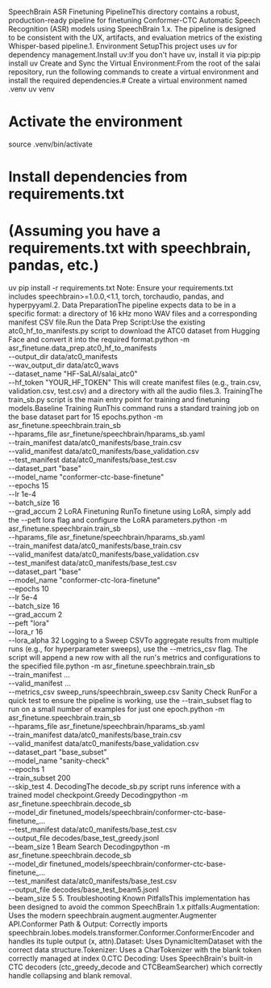SpeechBrain ASR Finetuning PipelineThis directory contains a robust, production-ready pipeline for finetuning Conformer-CTC Automatic Speech Recognition (ASR) models using SpeechBrain 1.x. The pipeline is designed to be consistent with the UX, artifacts, and evaluation metrics of the existing Whisper-based pipeline.1. Environment SetupThis project uses uv for dependency management.Install uv:If you don't have uv, install it via pip:pip install uv
Create and Sync the Virtual Environment:From the root of the salai repository, run the following commands to create a virtual environment and install the required dependencies.# Create a virtual environment named .venv
uv venv

# Activate the environment
source .venv/bin/activate

# Install dependencies from requirements.txt
# (Assuming you have a requirements.txt with speechbrain, pandas, etc.)
uv pip install -r requirements.txt 
Note: Ensure your requirements.txt includes speechbrain>=1.0.0,<1.1, torch, torchaudio, pandas, and hyperpyyaml.2. Data PreparationThe pipeline expects data to be in a specific format: a directory of 16 kHz mono WAV files and a corresponding manifest CSV file.Run the Data Prep Script:Use the existing atc0_hf_to_manifests.py script to download the ATC0 dataset from Hugging Face and convert it into the required format.python -m asr_finetune.data_prep.atc0_hf_to_manifests \
    --output_dir data/atc0_manifests \
    --wav_output_dir data/atc0_wavs \
    --dataset_name "HF-SaLAI/salai_atc0" \
    --hf_token "YOUR_HF_TOKEN"
This will create manifest files (e.g., train.csv, validation.csv, test.csv) and a directory with all the audio files.3. TrainingThe train_sb.py script is the main entry point for training and finetuning models.Baseline Training RunThis command runs a standard training job on the base dataset part for 15 epochs.python -m asr_finetune.speechbrain.train_sb \
    --hparams_file asr_finetune/speechbrain/hparams_sb.yaml \
    --train_manifest data/atc0_manifests/base_train.csv \
    --valid_manifest data/atc0_manifests/base_validation.csv \
    --test_manifest data/atc0_manifests/base_test.csv \
    --dataset_part "base" \
    --model_name "conformer-ctc-base-finetune" \
    --epochs 15 \
    --lr 1e-4 \
    --batch_size 16 \
    --grad_accum 2
LoRA Finetuning RunTo finetune using LoRA, simply add the --peft lora flag and configure the LoRA parameters.python -m asr_finetune.speechbrain.train_sb \
    --hparams_file asr_finetune/speechbrain/hparams_sb.yaml \
    --train_manifest data/atc0_manifests/base_train.csv \
    --valid_manifest data/atc0_manifests/base_validation.csv \
    --test_manifest data/atc0_manifests/base_test.csv \
    --dataset_part "base" \
    --model_name "conformer-ctc-lora-finetune" \
    --epochs 10 \
    --lr 5e-4 \
    --batch_size 16 \
    --grad_accum 2 \
    --peft "lora" \
    --lora_r 16 \
    --lora_alpha 32
Logging to a Sweep CSVTo aggregate results from multiple runs (e.g., for hyperparameter sweeps), use the --metrics_csv flag. The script will append a new row with all the run's metrics and configurations to the specified file.python -m asr_finetune.speechbrain.train_sb \
    --train_manifest ... \
    --valid_manifest ... \
    --metrics_csv sweep_runs/speechbrain_sweep.csv
Sanity Check RunFor a quick test to ensure the pipeline is working, use the --train_subset flag to run on a small number of examples for just one epoch.python -m asr_finetune.speechbrain.train_sb \
    --hparams_file asr_finetune/speechbrain/hparams_sb.yaml \
    --train_manifest data/atc0_manifests/base_train.csv \
    --valid_manifest data/atc0_manifests/base_validation.csv \
    --dataset_part "base_subset" \
    --model_name "sanity-check" \
    --epochs 1 \
    --train_subset 200 \
    --skip_test
4. DecodingThe decode_sb.py script runs inference with a trained model checkpoint.Greedy Decodingpython -m asr_finetune.speechbrain.decode_sb \
    --model_dir finetuned_models/speechbrain/conformer-ctc-base-finetune_... \
    --test_manifest data/atc0_manifests/base_test.csv \
    --output_file decodes/base_test_greedy.jsonl \
    --beam_size 1
Beam Search Decodingpython -m asr_finetune.speechbrain.decode_sb \
    --model_dir finetuned_models/speechbrain/conformer-ctc-base-finetune_... \
    --test_manifest data/atc0_manifests/base_test.csv \
    --output_file decodes/base_test_beam5.jsonl \
    --beam_size 5
5. Troubleshooting Known PitfallsThis implementation has been designed to avoid the common SpeechBrain 1.x pitfalls:Augmentation: Uses the modern speechbrain.augment.augmenter.Augmenter API.Conformer Path & Output: Correctly imports speechbrain.lobes.models.transformer.Conformer.ConformerEncoder and handles its tuple output (x, attn).Dataset: Uses DynamicItemDataset with the correct data structure.Tokenizer: Uses a CharTokenizer with the blank token correctly managed at index 0.CTC Decoding: Uses SpeechBrain's built-in CTC decoders (ctc_greedy_decode and CTCBeamSearcher) which correctly handle collapsing and blank removal.